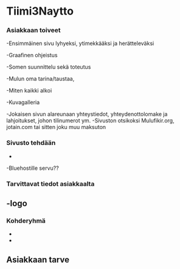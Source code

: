 # Tiimi3Naytto
### Asiakkaan toiveet

-Ensimmäinen sivu lyhyeksi, ytimekkääksi ja herätteleväksi

-Graafinen ohjeistus

-Somen suunnittelu sekä toteutus

-Mulun oma tarina/taustaa,

-Miten kaikki alkoi 

-Kuvagalleria

-Jokaisen sivun alareunaan yhteystiedot, yhteydenottolomake ja lahjoitukset, johon 	tilinumerot ym.
-Sivuston otsikoksi Mulufikir.org, jotain.com tai sitten joku muu maksuton
### Sivusto tehdään 
-
-Bluehostille servu??
### Tarvittavat tiedot asiakkaalta
-logo
-
### Kohderyhmä
-
-
Asiakkaan tarve
-  
